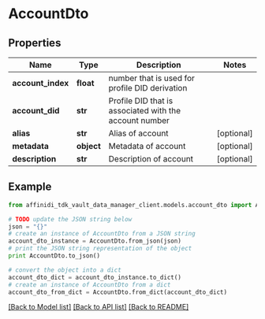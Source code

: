 # AccountDto

## Properties

| Name              | Type       | Description                                            | Notes      |
| ----------------- | ---------- | ------------------------------------------------------ | ---------- |
| **account_index** | **float**  | number that is used for profile DID derivation         |
| **account_did**   | **str**    | Profile DID that is associated with the account number |
| **alias**         | **str**    | Alias of account                                       | [optional] |
| **metadata**      | **object** | Metadata of account                                    | [optional] |
| **description**   | **str**    | Description of account                                 | [optional] |

## Example

```python
from affinidi_tdk_vault_data_manager_client.models.account_dto import AccountDto

# TODO update the JSON string below
json = "{}"
# create an instance of AccountDto from a JSON string
account_dto_instance = AccountDto.from_json(json)
# print the JSON string representation of the object
print AccountDto.to_json()

# convert the object into a dict
account_dto_dict = account_dto_instance.to_dict()
# create an instance of AccountDto from a dict
account_dto_from_dict = AccountDto.from_dict(account_dto_dict)
```

[[Back to Model list]](../README.md#documentation-for-models) [[Back to API list]](../README.md#documentation-for-api-endpoints) [[Back to README]](../README.md)
